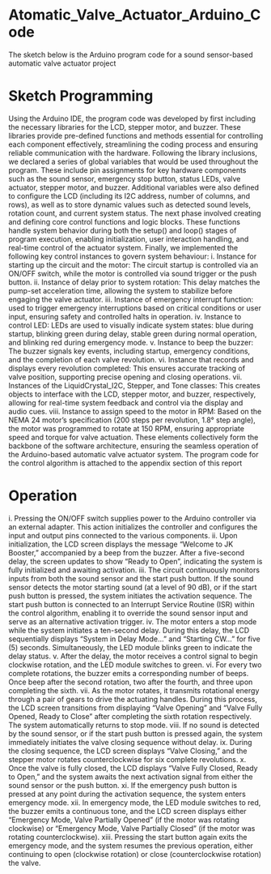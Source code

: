 # Atomatic_Valve_Actuator_Arduino_Code
The sketch below is the Arduino program code for a sound sensor-based automatic valve actuator project
# Sketch Programming
Using the Arduino IDE, the program code was developed by first including the necessary libraries for the LCD, stepper motor, and buzzer. These libraries provide pre-defined functions and methods essential for controlling each component effectively, streamlining the coding process and ensuring reliable communication with the hardware.
Following the library inclusions, we declared a series of global variables that would be used throughout the program. These include pin assignments for key hardware components such as the sound sensor, emergency stop button, status LEDs, valve actuator, stepper motor, and buzzer. Additional variables were also defined to configure the LCD (including its I2C address, number of columns, and rows), as well as to store dynamic values such as detected sound levels, rotation count, and current system status.
The next phase involved creating and defining core control functions and logic blocks. These functions handle system behavior during both the setup() and loop() stages of program execution, enabling initialization, user interaction handling, and real-time control of the actuator system.
Finally, we implemented the following key control instances to govern system behaviour:
i.	Instance for starting up the circuit and the motor: The circuit startup is controlled via an ON/OFF switch, while the motor is controlled via sound trigger or the push button.
ii.	Instance of delay prior to system rotation: This delay matches the pump-set acceleration time, allowing the system to stabilize before engaging the valve actuator.
iii.	Instance of emergency interrupt function: used to trigger emergency interruptions based on critical conditions or user input, ensuring safety and controlled halts in operation.
iv.	Instance to control LED: LEDs are used to visually indicate system states: blue during startup, blinking green during delay, stable green during normal operation, and blinking red during emergency mode.
v.	Instance to beep the buzzer: The buzzer signals key events, including startup, emergency conditions, and the completion of each valve revolution.
vi.	Instance that records and displays every revolution completed: This ensures accurate tracking of valve position, supporting precise opening and closing operations.
vii.	Instances of the LiquidCrystal_I2C, Stepper, and Tone classes: This creates objects to interface with the LCD, stepper motor, and buzzer, respectively, allowing for real-time system feedback and control via the display and audio cues.
viii.	Instance to assign speed to the motor in RPM: Based on the NEMA 24 motor’s specification (200 steps per revolution, 1.8° step angle), the motor was programmed to rotate at 150 RPM, ensuring appropriate speed and torque for valve actuation.
These elements collectively form the backbone of the software architecture, ensuring the seamless operation of the Arduino-based automatic valve actuator system.
The program code for the control algorithm is attached to the appendix section of this report
# Operation
i.	Pressing the ON/OFF switch supplies power to the Arduino controller via an external adapter. This action initializes the controller and configures the input and output pins connected to the various components. 
ii.	Upon initialization, the LCD screen displays the message “Welcome to JK Booster,” accompanied by a beep from the buzzer. After a five-second delay, the screen updates to show “Ready to Open”, indicating the system is fully initialized and awaiting activation.
iii.	The circuit continuously monitors inputs from both the sound sensor and the start push button. If the sound sensor detects the motor starting sound (at a level of 90 dB), or if the start push button is pressed, the system initiates the activation sequence. The start push button is connected to an Interrupt Service Routine (ISR) within the control algorithm, enabling it to override the sound sensor input and serve as an alternative activation trigger.
iv.	The motor enters a stop mode while the system initiates a ten-second delay. During this delay, the LCD sequentially displays “System in Delay Mode…” and “Starting CW…” for five (5) seconds. Simultaneously, the LED module blinks green to indicate the delay status.
v.	After the delay, the motor receives a control signal to begin clockwise rotation, and the LED module switches to green. 
vi.	For every two complete rotations, the buzzer emits a corresponding number of beeps. Once beep after the second rotation, two after the fourth, and three upon completing the sixth.
vii.	As the motor rotates, it transmits rotational energy through a pair of gears to drive the actuating handles. During this process, the LCD screen transitions from displaying “Valve Opening” and “Valve Fully Opened, Ready to Close” after completing the sixth rotation respectively. The system automatically returns to stop mode. 
viii.	If no sound is detected by the sound sensor, or if the start push button is pressed again, the system immediately initiates the valve closing sequence without delay.
ix.	During the closing sequence, the LCD screen displays “Valve Closing,” and the stepper motor rotates counterclockwise for six complete revolutions.
x.	Once the valve is fully closed, the LCD displays “Valve Fully Closed, Ready to Open,” and the system awaits the next activation signal from either the sound sensor or the push button.
xi.	If the emergency push button is pressed at any point during the activation sequence, the system enters emergency mode.
xii.	In emergency mode, the LED module switches to red, the buzzer emits a continuous tone, and the LCD screen displays either “Emergency Mode, Valve Partially Opened” (if the motor was rotating clockwise) or “Emergency Mode, Valve Partially Closed” (if the motor was rotating counterclockwise).
xiii.	Pressing the start button again exits the emergency mode, and the system resumes the previous operation, either continuing to open (clockwise rotation) or close (counterclockwise rotation) the valve.
